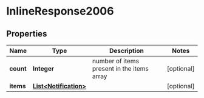 # InlineResponse2006

## Properties
Name | Type | Description | Notes
------------ | ------------- | ------------- | -------------
**count** | **Integer** | number of items present in the items array |  [optional]
**items** | [**List&lt;Notification&gt;**](Notification.md) |  |  [optional]
